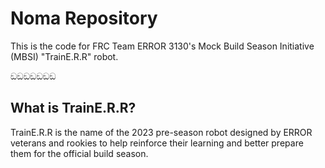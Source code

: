 # Noma Repository
This is the code for FRC Team ERROR 3130's Mock Build Season Initiative (MBSI) "TrainE.R.R" robot. 

ඞඞඞඞඞඞඞ

## What is TrainE.R.R?
TrainE.R.R is the name of the 2023 pre-season robot designed by ERROR veterans and rookies to help reinforce their learning and better prepare them for the official build season. 
